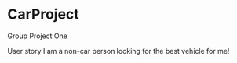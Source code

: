 # CarProject
Group Project One

User story
I am a non-car person looking for the best vehicle for me!

